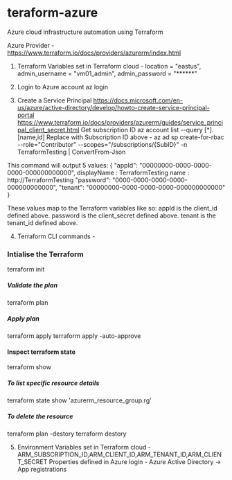 # teraform-azure
Azure cloud infrastructure automation using Terraform

Azure Provider -
https://www.terraform.io/docs/providers/azurerm/index.html

1) Terraform Variables set in Terraform cloud -
location = "eastus", admin_username = "vm01_admin", admin_password  = "******"

2) Login to Azure account
az login

3) Create a Service Principal
https://docs.microsoft.com/en-us/azure/active-directory/develop/howto-create-service-principal-portal
https://www.terraform.io/docs/providers/azurerm/guides/service_principal_client_secret.html
Get subscription ID
az account list --query [*].[name,id]
Replace with Subscription ID above -
az ad sp create-for-rbac --role="Contributor" --scopes="/subscriptions/{SubID}" -n TerraformTesting | ConvertFrom-Json

  This command will output 5 values:
  {
    "appId": "00000000-0000-0000-0000-000000000000",
     displayName : TerraformTesting
     name        : http://TerraformTesting
     "password": "0000-0000-0000-0000-000000000000",
     "tenant": "00000000-0000-0000-0000-000000000000"
  }

 These values map to the Terraform variables like so:
 appId is the client_id defined above.
 password is the client_secret defined above.
 tenant is the tenant_id defined above.

4) Terraform CLI commands -
### Intialise the Terraform ####
terraform init

##### Validate the plan ######
terraform plan

##### Apply plan #####
terraform apply
terraform apply -auto-approve 

#### Inspect terraform state ####
terraform show

##### To list specific resource details ###
terraform state show 'azurerm_resource_group.rg'

##### To delete the resource #####
terraform plan -destory
terraform destory

5) Environment Variables set in Terraform cloud -
ARM_SUBSCRIPTION_ID,ARM_CLIENT_ID,ARM_TENANT_ID,ARM_CLIENT_SECRET
Properties defined in Azure login - Azure Active Directory -> App registrations

